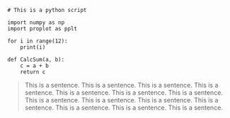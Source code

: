 
```
# This is a python script

import numpy as np
import proplot as pplt

for i in range(12):
    print(i)

def CalcSum(a, b):
    c = a + b
    return c
```

> This is a sentence.
> This is a sentence.
> This is a sentence. This is a sentence. This is a sentence. This is a sentence. This is a sentence. This is a sentence. This is a sentence. This is a sentence. This is a sentence. This is a sentence. This is a sentence. This is a sentence.

